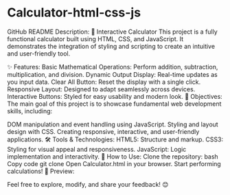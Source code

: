 # Calculator-html-css-js
GitHub README Description:
🧮 Interactive Calculator
This project is a fully functional calculator built using HTML, CSS, and JavaScript. It demonstrates the integration of styling and scripting to create an intuitive and user-friendly tool.

✨ Features:
Basic Mathematical Operations: Perform addition, subtraction, multiplication, and division.
Dynamic Output Display: Real-time updates as you input data.
Clear All Button: Reset the display with a single click.
Responsive Layout: Designed to adapt seamlessly across devices.
Interactive Buttons: Styled for easy usability and modern look.
🎯 Objectives:
The main goal of this project is to showcase fundamental web development skills, including:

DOM manipulation and event handling using JavaScript.
Styling and layout design with CSS.
Creating responsive, interactive, and user-friendly applications.
🛠️ Tools & Technologies:
HTML5: Structure and markup.
CSS3: Styling for visual appeal and responsiveness.
JavaScript: Logic implementation and interactivity.
🚀 How to Use:
Clone the repository:
bash
Copy code
git clone <repository-link>
Open Calculator.html in your browser.
Start performing calculations!
📸 Preview:

Feel free to explore, modify, and share your feedback! 😊
